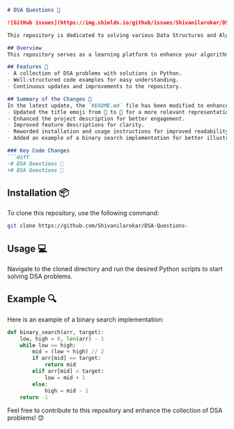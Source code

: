 ```markdown
# DSA Questions 📖

![GitHub issues](https://img.shields.io/github/issues/Shivanilarokar/DSA-Questions-)

This repository is dedicated to solving various Data Structures and Algorithms (DSA) problems. Enhance your coding skills and dive into the world of algorithms!

## Overview
This repository serves as a learning platform to enhance your algorithmic skills through practical examples and challenges.

## Features 🌟
- A collection of DSA problems with solutions in Python.
- Well-structured code examples for easy understanding.
- Continuous updates and improvements to the repository.

## Summary of the Changes 📝
In the latest update, the `README.md` file has been modified to enhance clarity and improve the overall presentation. The following changes were made:
- Updated the title emoji from 🤖 to 📖 for a more relevant representation.
- Enhanced the project description for better engagement.
- Improved feature descriptions for clarity.
- Reworded installation and usage instructions for improved readability.
- Added an example of a binary search implementation for better illustration.

### Key Code Changes
```diff
-# DSA Questions 🤖
+# DSA Questions 📖
```

## Installation 📦
To clone this repository, use the following command:
```bash
git clone https://github.com/Shivanilarokar/DSA-Questions-
```

## Usage 💻
Navigate to the cloned directory and run the desired Python scripts to start solving DSA problems.

## Example 🔍
Here is an example of a binary search implementation:
```python
def binary_search(arr, target):
    low, high = 0, len(arr) - 1
    while low <= high:
        mid = (low + high) // 2
        if arr[mid] == target:
            return mid
        elif arr[mid] < target:
            low = mid + 1
        else:
            high = mid - 1
    return -1
```

Feel free to contribute to this repository and enhance the collection of DSA problems! 😊
```